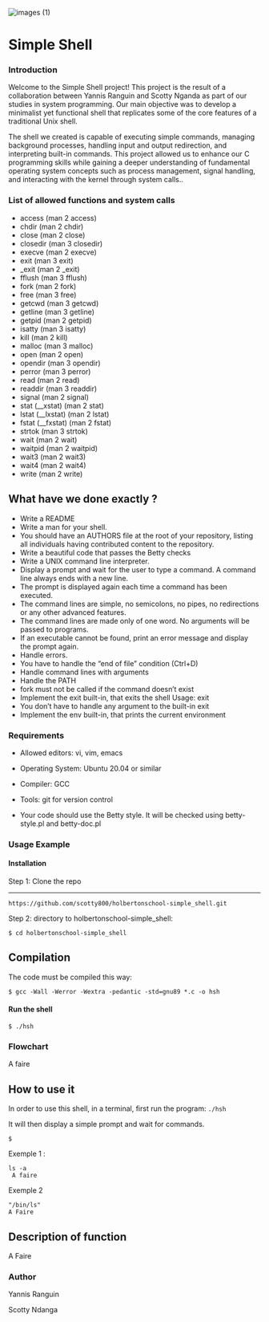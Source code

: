 
![images (1)](https://github.com/user-attachments/assets/8406017c-c847-43fd-b88c-d5bc6c3c115f)

# Simple Shell

### Introduction


Welcome to the Simple Shell project! This project is the result of a collaboration between Yannis Ranguin and Scotty Nganda as part of our studies in system programming. Our main objective was to develop a minimalist yet functional shell that replicates some of the core features of a traditional Unix shell.

The shell we created is capable of executing simple commands, managing background processes, handling input and output redirection, and interpreting built-in commands. This project allowed us to enhance our C programming skills while gaining a deeper understanding of fundamental operating system concepts such as process management, signal handling, and interacting with the kernel through system calls..

### List of allowed functions and system calls

- access (man 2 access)
- chdir (man 2 chdir)
- close (man 2 close)
- closedir (man 3 closedir)
- execve (man 2 execve)
- exit (man 3 exit)
- _exit (man 2 _exit)
- fflush (man 3 fflush)
- fork (man 2 fork)
- free (man 3 free)
- getcwd (man 3 getcwd)
- getline (man 3 getline)
- getpid (man 2 getpid)
- isatty (man 3 isatty)
- kill (man 2 kill)
- malloc (man 3 malloc)
- open (man 2 open)
- opendir (man 3 opendir)
- perror (man 3 perror)
- read (man 2 read)
- readdir (man 3 readdir)
- signal (man 2 signal)
- stat (__xstat) (man 2 stat)
- lstat (__lxstat) (man 2 lstat)
- fstat (__fxstat) (man 2 fstat)
- strtok (man 3 strtok)
- wait (man 2 wait)
- waitpid (man 2 waitpid)
- wait3 (man 2 wait3)
- wait4 (man 2 wait4)
- write (man 2 write)
## What have we done exactly ?

- Write a README
- Write a man for your shell.
- You should have an AUTHORS file at the root of your repository, listing all individuals having contributed content to the repository.
- Write a beautiful code that passes the Betty checks
- Write a UNIX command line interpreter.
- Display a prompt and wait for the user to type a command. A command line always ends with a new line.
- The prompt is displayed again each time a command has been executed.
- The command lines are simple, no semicolons, no pipes, no redirections or any other advanced features.
- The command lines are made only of one word. No arguments will be passed to programs.
- If an executable cannot be found, print an error message and display the prompt again.
- Handle errors.
- You have to handle the “end of file” condition (Ctrl+D)
- Handle command lines with arguments
- Handle the PATH
- fork must not be called if the command doesn’t exist
- Implement the exit built-in, that exits the shell Usage: exit
- You don’t have to handle any argument to the built-in exit
- Implement the env built-in, that prints the current environment
### Requirements

- Allowed editors: vi, vim, emacs

- Operating System: Ubuntu 20.04 or similar

- Compiler: GCC

- Tools: git for version control

- Your code should use the Betty style. It will be checked using betty-style.pl and betty-doc.pl

### Usage Example

####  Installation

Step 1: Clone the repo

---
```
https://github.com/scotty800/holbertonschool-simple_shell.git 
```

Step 2: directory to holbertonschool-simple_shell:
```
$ cd holbertonschool-simple_shell
```

## Compilation

The code must be compiled this way:
```
$ gcc -Wall -Werror -Wextra -pedantic -std=gnu89 *.c -o hsh
```
#### Run the shell
````
$ ./hsh
````
### Flowchart

A faire
## How to use it

In order to use this shell, in a terminal, first run the program:
`./hsh`

It will then display a simple prompt and wait for commands.

`$`

Exemple 1 :
``` 
ls -a
 A faire
```

Exemple 2
```
"/bin/ls"
A Faire
```

## Description of function 

A Faire 
### Author 

Yannis Ranguin

Scotty Ndanga
